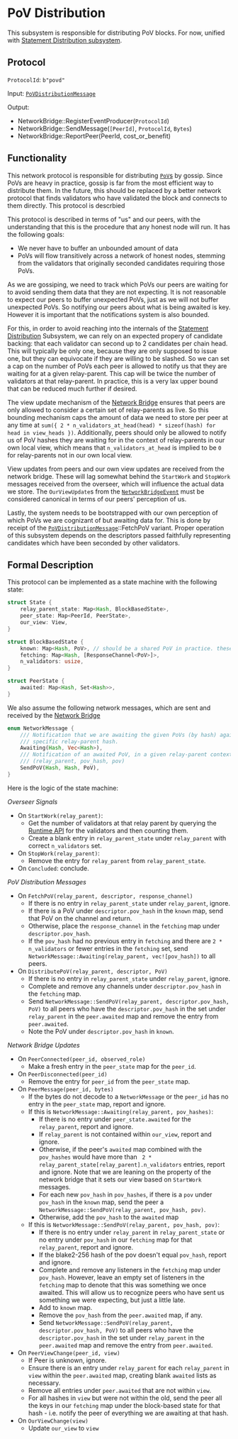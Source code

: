 # PoV Distribution

This subsystem is responsible for distributing PoV blocks. For now, unified with [Statement Distribution subsystem](statement-distribution.md).

## Protocol

`ProtocolId`: `b"povd"`

Input: [`PoVDistributionMessage`](../../types/overseer-protocol.md#pov-distribution-message)


Output:

- NetworkBridge::RegisterEventProducer(`ProtocolId`)
- NetworkBridge::SendMessage(`[PeerId]`, `ProtocolId`, `Bytes`)
- NetworkBridge::ReportPeer(PeerId, cost_or_benefit)


## Functionality

This network protocol is responsible for distributing [`PoV`s](../../types/availability.md#proof-of-validity) by gossip. Since PoVs are heavy in practice, gossip is far from the most efficient way to distribute them. In the future, this should be replaced by a better network protocol that finds validators who have validated the block and connects to them directly. This protocol is descrbied

This protocol is described in terms of "us" and our peers, with the understanding that this is the procedure that any honest node will run. It has the following goals:
  - We never have to buffer an unbounded amount of data
  - PoVs will flow transitively across a network of honest nodes, stemming from the validators that originally seconded candidates requiring those PoVs.

As we are gossiping, we need to track which PoVs our peers are waiting for to avoid sending them data that they are not expecting. It is not reasonable to expect our peers to buffer unexpected PoVs, just as we will not buffer unexpected PoVs. So notifying our peers about what is being awaited is key. However it is important that the notifications system is also bounded.

For this, in order to avoid reaching into the internals of the [Statement Distribution](statement-distribution.md) Subsystem, we can rely on an expected propery of candidate backing: that each validator can second up to 2 candidates per chain head. This will typically be only one, because they are only supposed to issue one, but they can equivocate if they are willing to  be slashed. So we can set a cap on the number of PoVs each peer is allowed to notify us that they are waiting for at a given relay-parent. This cap will be twice the number of validators at that relay-parent. In practice, this is a very lax upper bound that can be reduced much further if desired.

The view update mechanism of the [Network Bridge](../utility/network-bridge.md) ensures that peers are only allowed to consider a certain set of relay-parents as live. So this bounding mechanism caps the amount of data we need to store per peer at any time at `sum({ 2 * n_validators_at_head(head) * sizeof(hash) for head in view_heads })`. Additionally, peers should only be allowed to notify us of PoV hashes they are waiting for in the context of relay-parents in our own local view, which means that `n_validators_at_head` is implied to be `0` for relay-parents not in our own local view.

View updates from peers and our own view updates are received from the network bridge. These will lag somewhat behind the `StartWork` and `StopWork` messages received from the overseer, which will influence the actual data we store. The `OurViewUpdate`s from the [`NetworkBridgeEvent`](../../types/overseer-protocol.md#network-bridge-update) must be considered canonical in terms of our peers' perception of us.

Lastly, the system needs to be bootstrapped with our own perception of which PoVs we are cognizant of but awaiting data for. This is done by receipt of the [`PoVDistributionMessage`](../../types/overseer-protocol.md#pov-distribution-message)::FetchPoV variant. Proper operation of this subsystem depends on the descriptors passed faithfully representing candidates which have been seconded by other validators.

## Formal Description

This protocol can be implemented as a state machine with the following state:

```rust
struct State {
	relay_parent_state: Map<Hash, BlockBasedState>,
	peer_state: Map<PeerId, PeerState>,
	our_view: View,
}

struct BlockBasedState {
	known: Map<Hash, PoV>, // should be a shared PoV in practice. these things are heavy.
	fetching: Map<Hash, [ResponseChannel<PoV>]>,
	n_validators: usize,
}

struct PeerState {
	awaited: Map<Hash, Set<Hash>>,
}
```

We also assume the following network messages, which are sent and received by the [Network Bridge](../utility/network-bridge.md)

```rust
enum NetworkMessage {
	/// Notification that we are awaiting the given PoVs (by hash) against a
	/// specific relay-parent hash.
	Awaiting(Hash, Vec<Hash>),
	/// Notification of an awaited PoV, in a given relay-parent context.
	/// (relay_parent, pov_hash, pov)
	SendPoV(Hash, Hash, PoV),
}
```

Here is the logic of the state machine:

*Overseer Signals*
- On `StartWork(relay_parent)`:
	- Get the number of validators at that relay parent by querying the [Runtime API](../utility/runtime-api.md) for the validators and then counting them.
	- Create a blank entry in `relay_parent_state` under `relay_parent` with correct `n_validators` set.
- On `StopWork(relay_parent)`:
	- Remove the entry for `relay_parent` from `relay_parent_state`.
- On `Concluded`: conclude.

*PoV Distribution Messages*
- On `FetchPoV(relay_parent, descriptor, response_channel)`
	- If there is no entry in `relay_parent_state` under `relay_parent`, ignore.
	- If there is a PoV under `descriptor.pov_hash` in the `known` map, send that PoV on the channel and return.
	- Otherwise, place the `response_channel` in the `fetching` map under `descriptor.pov_hash`.
	- If the `pov_hash` had no previous entry in `fetching` and there are `2 * n_validators` or fewer entries in the `fetching` set, send `NetworkMessage::Awaiting(relay_parent, vec![pov_hash])` to all peers.
- On `DistributePoV(relay_parent, descriptor, PoV)`
	- If there is no entry in `relay_parent_state` under `relay_parent`, ignore.
	- Complete and remove any channels under `descriptor.pov_hash` in the `fetching` map.
	- Send `NetworkMessage::SendPoV(relay_parent, descriptor.pov_hash, PoV)` to all peers who have the `descriptor.pov_hash` in the set under `relay_parent` in the `peer.awaited` map and remove the entry from `peer.awaited`.
	- Note the PoV under `descriptor.pov_hash` in `known`.

*Network Bridge Updates*
- On `PeerConnected(peer_id, observed_role)`
	- Make a fresh entry in the `peer_state` map for the `peer_id`.
- On `PeerDisconnected(peer_id)`
	- Remove the entry for `peer_id` from the `peer_state` map.
- On `PeerMessage(peer_id, bytes)`
	- If the bytes do not decode to a `NetworkMessage` or the `peer_id` has no entry in the `peer_state` map, report and ignore.
	- If this is `NetworkMessage::Awaiting(relay_parent, pov_hashes)`:
		- If there is no entry under `peer_state.awaited` for the `relay_parent`, report and ignore.
		- If `relay_parent` is not contained within `our_view`, report and ignore.
		- Otherwise, if the peer's `awaited` map combined with the `pov_hashes` would have more than ` 2 * relay_parent_state[relay_parent].n_validators` entries, report and ignore. Note that we are leaning on the property of the network bridge that it sets our view based on `StartWork` messages.
		- For each new `pov_hash` in `pov_hashes`, if there is a `pov` under `pov_hash` in the `known` map, send the peer a `NetworkMessage::SendPoV(relay_parent, pov_hash, pov)`.
		- Otherwise, add the `pov_hash` to the `awaited` map
	- If this is `NetworkMessage::SendPoV(relay_parent, pov_hash, pov)`:
		- If there is no entry under `relay_parent` in `relay_parent_state` or no entry under `pov_hash` in our `fetching` map for that `relay_parent`, report and ignore.
		- If the blake2-256 hash of the pov doesn't equal `pov_hash`, report and ignore.
		- Complete and remove any listeners in the `fetching` map under `pov_hash`. However, leave an empty set of listeners in the `fetching` map to denote that this was something we once awaited. This will allow us to recognize peers who have sent us something we were expecting, but just a little late.
		- Add to `known` map.
		- Remove the `pov_hash` from the `peer.awaited` map, if any.
		- Send `NetworkMessage::SendPoV(relay_parent, descriptor.pov_hash, PoV)` to all peers who have the `descriptor.pov_hash` in the set under `relay_parent` in the `peer.awaited` map and remove the entry from `peer.awaited`.
- On `PeerViewChange(peer_id, view)`
	- If Peer is unknown, ignore.
	- Ensure there is an entry under `relay_parent` for each `relay_parent` in `view` within the `peer.awaited` map, creating blank `awaited` lists as necessary.
	- Remove all entries under `peer.awaited` that are not within `view`.
	- For all hashes in `view` but were not within the old, send the peer all the keys in our `fetching` map under the block-based state for that hash - i.e. notify the peer of everything we are awaiting at that hash.
- On `OurViewChange(view)`
	- Update `our_view` to `view`

